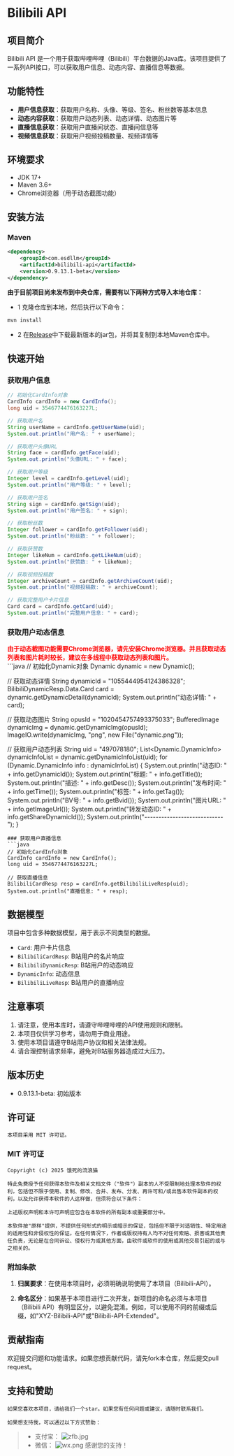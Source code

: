 # Bilibili API

## 项目简介

Bilibili API 是一个用于获取哔哩哔哩（Bilibili）平台数据的Java库。该项目提供了一系列API接口，可以获取用户信息、动态内容、直播信息等数据。

## 功能特性

- **用户信息获取**：获取用户名称、头像、等级、签名、粉丝数等基本信息
- **动态内容获取**：获取用户动态列表、动态详情、动态图片等
- **直播信息获取**：获取用户直播间状态、直播间信息等
- **视频信息获取**：获取用户视频投稿数量、视频详情等

## 环境要求

- JDK 17+
- Maven 3.6+
- Chrome浏览器（用于动态截图功能）

## 安装方法

### Maven

```xml
<dependency>
    <groupId>com.esdllm</groupId>
    <artifactId>bilibili-api</artifactId>
    <version>0.9.13.1-beta</version>
</dependency>
```
**由于目前项目尚未发布到中央仓库，需要有以下两种方式导入本地仓库：**
- 1 克隆仓库到本地，然后执行以下命令：
```bash
mvn install
```
- 2 在[Release](https://github.com/abcLiyew/BiliBili-API/releases/tag/beta)中下载最新版本的jar包，并将其复制到本地Maven仓库中。
## 快速开始

### 获取用户信息

```java
// 初始化CardInfo对象
CardInfo cardInfo = new CardInfo();
long uid = 3546774476163227L;

// 获取用户名
String userName = cardInfo.getUserName(uid);
System.out.println("用户名: " + userName);

// 获取用户头像URL
String face = cardInfo.getFace(uid);
System.out.println("头像URL: " + face);

// 获取用户等级
Integer level = cardInfo.getLevel(uid);
System.out.println("用户等级: " + level);

// 获取用户签名
String sign = cardInfo.getSign(uid);
System.out.println("用户签名: " + sign);

// 获取粉丝数
Integer follower = cardInfo.getFollower(uid);
System.out.println("粉丝数: " + follower);

// 获取获赞数
Integer likeNum = cardInfo.getLikeNum(uid);
System.out.println("获赞数: " + likeNum);

// 获取视频投稿数
Integer archiveCount = cardInfo.getArchiveCount(uid);
System.out.println("视频投稿数: " + archiveCount);

// 获取完整用户卡片信息
Card card = cardInfo.getCard(uid);
System.out.println("完整用户信息: " + card);
```
### 获取用户动态信息
<div style="color:red;"><strong>由于动态截图功能需要Chrome浏览器，请先安装Chrome浏览器。并且获取动态列表和图片耗时较长，建议在多线程中获取动态列表和图片。
</strong>
</div>
```java
// 初始化Dynamic对象
Dynamic dynamic = new Dynamic();

// 获取动态详情
String dynamicId = "1055444954124386328";
BilibiliDynamicResp.Data.Card card = dynamic.getDynamicDetail(dynamicId);
System.out.println("动态详情: " + card);

// 获取动态图片
String opusId = "1020454757493375033";
BufferedImage dynamicImg = dynamic.getDynamicImg(opusId);
ImageIO.write(dynamicImg, "png", new File("dynamic.png"));

// 获取用户动态列表
String uid = "497078180";
List<Dynamic.DynamicInfo> dynamicInfoList = dynamic.getDynamicInfoList(uid);
for (Dynamic.DynamicInfo info : dynamicInfoList) {
    System.out.println("动态ID: " + info.getDynamicId());
    System.out.println("标题: " + info.getTitle());
    System.out.println("描述: " + info.getDesc());
    System.out.println("发布时间: " + info.getTime());
    System.out.println("标签: " + info.getTag());
    System.out.println("BV号: " + info.getBvid());
    System.out.println("图片URL: " + info.getImageUrl());
    System.out.println("转发动态ID: " + info.getShareDynamicId());
    System.out.println("----------------------------");
}
```
### 获取用户直播信息
```java
// 初始化CardInfo对象
CardInfo cardInfo = new CardInfo();
long uid = 3546774476163227L;

// 获取直播信息
BilibiliCardResp resp = cardInfo.getBilibiliLiveResp(uid);
System.out.println("直播信息: " + resp);
```
## 数据模型
项目中包含多种数据模型，用于表示不同类型的数据。
- `Card`: 用户卡片信息
- `BilibiliCardResp`: B站用户的名片响应
- `BilibiliDynamicResp`: B站用户的动态响应
- `DynamicInfo`: 动态信息
- `BilibiliLiveResp`: B站用户的直播响应
  
## 注意事项
1. 请注意，使用本库时，请遵守哔哩哔哩的API使用规则和限制。
2. 本项目仅供学习参考，请勿用于商业用途。
3. 使用本项目请遵守B站用户协议和相关法律法规。
4. 请合理控制请求频率，避免对B站服务器造成过大压力。

## 版本历史
- 0.9.13.1-beta: 初始版本

## 许可证

    本项目采用 MIT 许可证。

### MIT 许可证

    Copyright (c) 2025 饿死的流浪猫

    特此免费授予任何获得本软件及相关文档文件（"软件"）副本的人不受限制地处理本软件的权利，包括但不限于使用、复制、修改、合并、发布、分发、再许可和/或出售本软件副本的权利，以及允许获得本软件的人这样做，但须符合以下条件：

    上述版权声明和本许可声明应包含在本软件的所有副本或重要部分中。

    本软件按"原样"提供，不提供任何形式的明示或暗示的保证，包括但不限于对适销性、特定用途的适用性和非侵权性的保证。在任何情况下，作者或版权持有人均不对任何索赔、损害或其他责任负责，无论是在合同诉讼、侵权行为或其他方面，由软件或软件的使用或其他交易引起的或与之相关的。

### 附加条款

1. **归属要求**：在使用本项目时，必须明确说明使用了本项目（Bilibili-API）。

2. **命名区分**：如果基于本项目进行二次开发，新项目的命名必须与本项目（Bilibili API）有明显区分，以避免混淆。例如，可以使用不同的前缀或后缀，如"XYZ-Bilibili-API"或"Bilibili-API-Extended"。

## 贡献指南
欢迎提交问题和功能请求。如果您想贡献代码，请先fork本仓库，然后提交pull request。

## 支持和赞助
    如果您喜欢本项目，请给我们一个star。如果您有任何问题或建议，请随时联系我们。

    如果想支持我，可以通过以下方式赞助：
> - 支付宝：
    ![zfb.jpg](zfb.jpg)
> - 微信：
   ![wx.png](wx.png)
> 感谢您的支持！